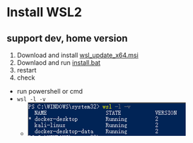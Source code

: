 # Install WSL2
## support dev, home version
1. Download and install [wsl_update_x64.msi](https://wslstorestorage.blob.core.windows.net/wslblob/wsl_update_x64.msi)
2. Downlaod and run [install.bat](https://raw.githubusercontent.com/twfb/install-wsl2/main/install.bat)
3. restart
4. check
  - run powershell or cmd
  - `wsl -l -v`
    - ![](./result.png)
